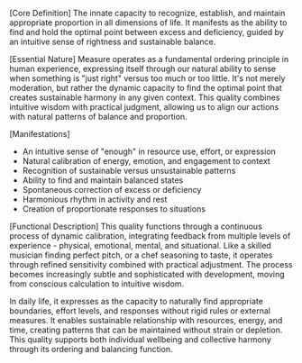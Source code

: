 [Core Definition]
The innate capacity to recognize, establish, and maintain appropriate proportion in all dimensions of life. It manifests as the ability to find and hold the optimal point between excess and deficiency, guided by an intuitive sense of rightness and sustainable balance.

[Essential Nature]
Measure operates as a fundamental ordering principle in human experience, expressing itself through our natural ability to sense when something is "just right" versus too much or too little. It's not merely moderation, but rather the dynamic capacity to find the optimal point that creates sustainable harmony in any given context. This quality combines intuitive wisdom with practical judgment, allowing us to align our actions with natural patterns of balance and proportion.

[Manifestations]
- An intuitive sense of "enough" in resource use, effort, or expression
- Natural calibration of energy, emotion, and engagement to context
- Recognition of sustainable versus unsustainable patterns
- Ability to find and maintain balanced states
- Spontaneous correction of excess or deficiency
- Harmonious rhythm in activity and rest
- Creation of proportionate responses to situations

[Functional Description]
This quality functions through a continuous process of dynamic calibration, integrating feedback from multiple levels of experience - physical, emotional, mental, and situational. Like a skilled musician finding perfect pitch, or a chef seasoning to taste, it operates through refined sensitivity combined with practical adjustment. The process becomes increasingly subtle and sophisticated with development, moving from conscious calculation to intuitive wisdom.

In daily life, it expresses as the capacity to naturally find appropriate boundaries, effort levels, and responses without rigid rules or external measures. It enables sustainable relationship with resources, energy, and time, creating patterns that can be maintained without strain or depletion. This quality supports both individual wellbeing and collective harmony through its ordering and balancing function.